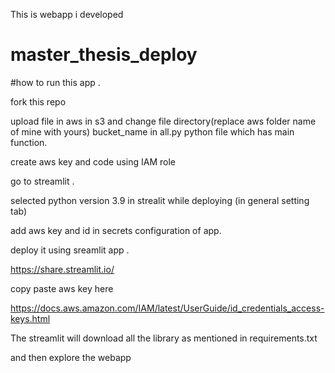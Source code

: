 This is webapp i developed 


# master_thesis_deploy

#how to run this app .

fork this repo 

upload file in aws in s3  and change file directory(replace aws folder name of mine with yours) bucket_name in all.py python file which has main function.

create aws key and code using IAM role

go to streamlit . 

selected python version 3.9 in strealit while deploying (in general setting tab)

add aws key and id in secrets configuration of app.

deploy it using sreamlit app .

https://share.streamlit.io/


copy paste aws key here 

https://docs.aws.amazon.com/IAM/latest/UserGuide/id_credentials_access-keys.html

The streamlit will download all the library as mentioned in requirements.txt

and then explore the webapp 
